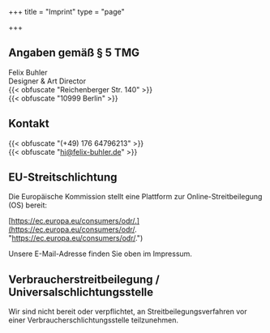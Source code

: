 
+++
title = "Imprint"
type = "page"

+++

## Angaben gemäß § 5 TMG

Felix Buhler\
Designer & Art Director\
{{< obfuscate "Reichenberger Str. 140" >}}\
{{< obfuscate "10999 Berlin" >}}

## Kontakt

{{< obfuscate "(+49) 176 64796213" >}}\
{{< obfuscate "hi@felix-buhler.de" >}}

## EU-Streitschlichtung

Die Europäische Kommission stellt eine Plattform zur Online-Streitbeilegung (OS) bereit:

[https://ec.europa.eu/consumers/odr/.](https://ec.europa.eu/consumers/odr/. "https://ec.europa.eu/consumers/odr/.")

Unsere E-Mail-Adresse finden Sie oben im Impressum.

## Verbraucherstreitbeilegung / Universalschlichtungsstelle

Wir sind nicht bereit oder verpflichtet, an Streitbeilegungsverfahren vor einer Verbraucherschlichtungsstelle teilzunehmen.
